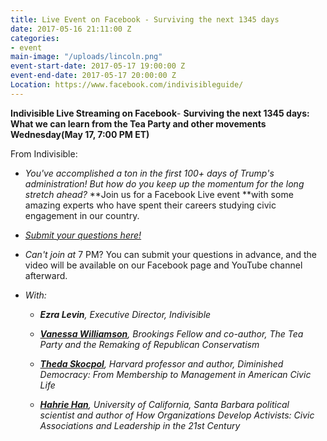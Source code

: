 ```yaml
---
title: Live Event on Facebook - Surviving the next 1345 days
date: 2017-05-16 21:11:00 Z
categories:
- event
main-image: "/uploads/lincoln.png"
event-start-date: 2017-05-17 19:00:00 Z
event-end-date: 2017-05-17 20:00:00 Z
Location: https://www.facebook.com/indivisibleguide/
---
```


**Indivisible Live Streaming on Facebook**- **Surviving the next 1345 days: What we can learn from the Tea Party and other movements Wednesday(May 17, 7:00 PM ET)**

From Indivisible:

* *You've accomplished a ton in the first 100\+ days of Trump's administration! But how do you keep up the momentum for the long stretch ahead?* **Join us for a Facebook Live event **with some amazing experts who have spent their careers studying civic engagement in our country.

* *[Submit your questions here!](http://twitter.us15.list-manage1.com/track/click?u=6e44580c77d04c66ad74296e8&id=9546ce9efe&e=ad5c7fe4c2)*

* *Can't join at* 7 PM? You can submit your questions in advance, and the video will be available on our Facebook page and YouTube channel afterward.

* *With:*

  * ***Ezra Levin**, Executive Director, Indivisible*

  * ***[Vanessa Williamson](http://twitter.us15.list-manage.com/track/click?u=6e44580c77d04c66ad74296e8&id=7d3681188c&e=ad5c7fe4c2)**, Brookings Fellow and co-author, The Tea Party and the Remaking of Republican Conservatism*

  * ***[Theda Skocpol](http://twitter.us15.list-manage1.com/track/click?u=6e44580c77d04c66ad74296e8&id=cba68c6219&e=ad5c7fe4c2)**, Harvard professor and author, Diminished Democracy: From Membership to Management in American Civic Life*

  * ***[Hahrie Han](http://twitter.us15.list-manage.com/track/click?u=6e44580c77d04c66ad74296e8&id=783bbfd7d1&e=ad5c7fe4c2)**, University of California, Santa Barbara political scientist and author of How Organizations Develop Activists: Civic Associations and Leadership in the 21st Century*